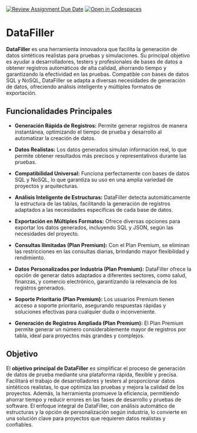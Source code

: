 [![Review Assignment Due Date](https://classroom.github.com/assets/deadline-readme-button-22041afd0340ce965d47ae6ef1cefeee28c7c493a6346c4f15d667ab976d596c.svg)](https://classroom.github.com/a/Ql3zNhp1)
[![Open in Codespaces](https://classroom.github.com/assets/launch-codespace-2972f46106e565e64193e422d61a12cf1da4916b45550586e14ef0a7c637dd04.svg)](https://classroom.github.com/open-in-codespaces?assignment_repo_id=18683975)
# DataFiller
**DataFiller** es una herramienta innovadora que facilita la generación de datos sintéticos realistas para pruebas y simulaciones. Su principal objetivo es ayudar a desarrolladores, testers y profesionales de bases de datos a obtener registros automáticos de alta calidad, ahorrando tiempo y garantizando la efectividad en las pruebas. Compatible con bases de datos SQL y NoSQL, DataFiller se adapta a diversas necesidades de generación de datos, ofreciendo análisis inteligente y múltiples formatos de exportación.

## Funcionalidades Principales
- **Generación Rápida de Registros:** Permite generar registros de manera instantánea, optimizando el tiempo de prueba y desarrollo al automatizar la creación de datos.
- **Datos Realistas:** Los datos generados simulan información real, lo que permite obtener resultados más precisos y representativos durante las pruebas.
- **Compatibilidad Universal:** Funciona perfectamente con bases de datos SQL y NoSQL, lo que garantiza su uso en una amplia variedad de proyectos y arquitecturas.
- **Análisis Inteligente de Estructuras:** DataFiller detecta automáticamente la estructura de las tablas, facilitando la generación de registros adaptados a las necesidades específicas de cada base de datos.
- **Exportación en Múltiples Formatos:** Ofrece diversas opciones para exportar los datos generados, incluyendo SQL y JSON, según las necesidades del proyecto.
  
- **Consultas Ilimitadas (Plan Premium):** Con el Plan Premium, se eliminan las restricciones en las consultas diarias, brindando mayor flexibilidad y rendimiento.
  
- **Datos Personalizados por Industria (Plan Premium):** DataFiller ofrece la opción de generar datos adaptados a diferentes sectores, como salud, finanzas, y comercio electrónico, garantizando la relevancia de los registros generados.
  
- **Soporte Prioritario (Plan Premium):** Los usuarios Premium tienen acceso a soporte prioritario, asegurando respuestas rápidas y soluciones efectivas para cualquier duda o inconveniente.

- **Generación de Registros Ampliada (Plan Premium):** El Plan Premium permite generar un número considerablemente mayor de registros por tabla, ideal para proyectos más grandes y complejos.

## Objetivo
El **objetivo principal de DataFiller** es simplificar el proceso de generación de datos de prueba mediante una plataforma rápida, flexible y precisa. Facilitará el trabajo de desarrolladores y testers al proporcionar datos sintéticos realistas, lo que optimiza las pruebas y mejora la calidad de los proyectos. Además, la herramienta promueve la eficiencia, permitiendo ahorrar tiempo y reducir errores en las fases de desarrollo y pruebas de software. El enfoque integral de DataFiller, con análisis automático de estructuras y la opción de personalización según industria, lo convierte en una solución clave para proyectos que requieren datos realistas y confiables.

